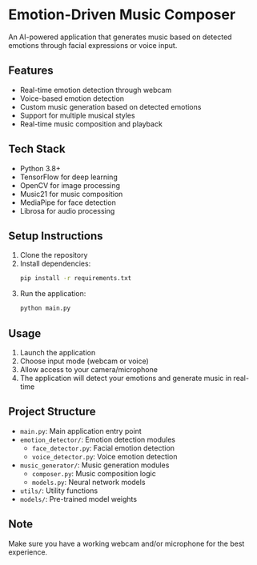 # Emotion-Driven Music Composer

An AI-powered application that generates music based on detected emotions through facial expressions or voice input.

## Features
- Real-time emotion detection through webcam
- Voice-based emotion detection
- Custom music generation based on detected emotions
- Support for multiple musical styles
- Real-time music composition and playback

## Tech Stack
- Python 3.8+
- TensorFlow for deep learning
- OpenCV for image processing
- Music21 for music composition
- MediaPipe for face detection
- Librosa for audio processing

## Setup Instructions

1. Clone the repository
2. Install dependencies:
   ```bash
   pip install -r requirements.txt
   ```
3. Run the application:
   ```bash
   python main.py
   ```

## Usage
1. Launch the application
2. Choose input mode (webcam or voice)
3. Allow access to your camera/microphone
4. The application will detect your emotions and generate music in real-time

## Project Structure
- `main.py`: Main application entry point
- `emotion_detector/`: Emotion detection modules
  - `face_detector.py`: Facial emotion detection
  - `voice_detector.py`: Voice emotion detection
- `music_generator/`: Music generation modules
  - `composer.py`: Music composition logic
  - `models.py`: Neural network models
- `utils/`: Utility functions
- `models/`: Pre-trained model weights

## Note
Make sure you have a working webcam and/or microphone for the best experience. 
